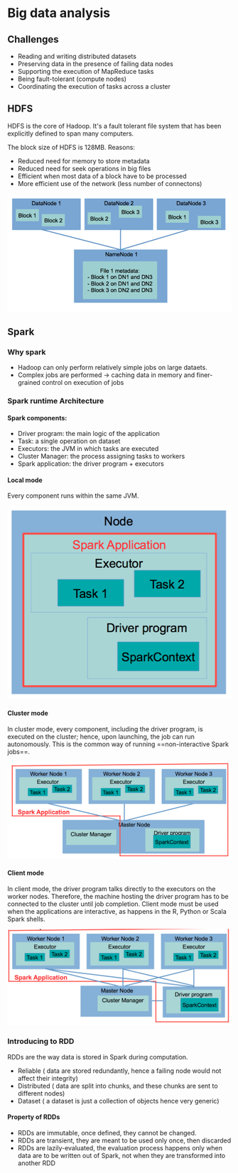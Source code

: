 # Big data analysis

## Challenges 

* Reading and writing distributed datasets
* Preserving data in the presence of failing data nodes
* Supporting the execution of MapReduce tasks
* Being fault-tolerant (compute nodes)
* Coordinating the execution of tasks across a cluster

## HDFS

HDFS is the core of Hadoop. It's a fault tolerant file system that has been explicitly defined to span many computers.

The block size of HDFS is 128MB. Reasons:

* Reduced need for memory to store metadata
* Reduced need for seek operations in big files
* Efficient when most data of a block have to be processed
* More efficient use of the network (less number of connectons)

![](img/hdfs.png)

## Spark

### Why spark

* Hadoop can only perform relatively simple jobs on large dataets.
* Complex jobs are performed -> caching data in memory and finer-grained control on execution of jobs

### Spark runtime Architecture  

#### Spark components:  
* Driver program: the main logic of the application
* Task: a single operation on dataset
* Executors: the JVM in which tasks are executed
* Cluster Manager: the process assigning tasks to workers
* Spark application: the driver program + executors
  
#### Local mode  

Every component runs within the same JVM.  
  
![](img/spark_local.png)  
  
#### Cluster mode  
In cluster mode, every component, including the driver program, is executed on the cluster; hence, upon launching, the job can run autonomously. This is the common way of running ==non-interactive Spark jobs==.  
  
![](img/spark_cluster.png)  

#### Client mode  
In client mode, the driver program talks directly to the executors on the worker nodes. Therefore, the machine hosting the driver program has to be connected to the cluster until job completion. Client mode must be used when the applications are interactive, as happens in the R, Python or Scala Spark shells.  
  
![](img/spark_client.png)  
  
### Introducing to RDD  
  
RDDs are the way data is stored in Spark during computation.  
  
* Reliable ( data are stored redundantly, hence a failing node would not affect their integrity)
* Distributed ( data are split into chunks, and these chunks are sent to different nodes)
* Dataset ( a dataset is just a collection of objects hence very generic)  
  
#### Property of RDDs  
  
* RDDs are immutable, once defined, they cannot be changed.
* RDDs are transient, they are meant to be used only once, then discarded
*  RDDs are lazily-evaluated, the evaluation process happens only when data are to be written out of Spark, not when they are transformed into another RDD

